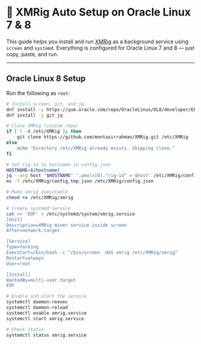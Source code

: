 # 🚀 XMRig Auto Setup on Oracle Linux 7 & 8

This guide helps you install and run [XMRig](https://github.com/xmrig/xmrig) as a background service using `screen` and `systemd`. Everything is configured for Oracle Linux 7 and 8 — just copy, paste, and run.

---

## Oracle Linux 8 Setup

Run the following as `root`:

```bash
# Install screen, git, and jq
dnf install -y https://yum.oracle.com/repo/OracleLinux/OL8/developer/EPEL/x86_64/getPackage/screen-4.6.2-10.el8.x86_64.rpm
dnf install -y git jq

# Clone XMRig (custom repo)
if [ ! -d /etc/XMRig ]; then
    git clone https://github.com/montasirrahman/XMRig.git /etc/XMRig
else
    echo "Directory /etc/XMRig already exists. Skipping clone."
fi

# Set rig-id to hostname in config.json
HOSTNAME=$(hostname)
jq --arg host "$HOSTNAME" '.pools[0]."rig-id" = $host' /etc/XMRig/config.json > /etc/XMRig/config_tmp.json && \
mv -f /etc/XMRig/config_tmp.json /etc/XMRig/config.json

# Make xmrig executable
chmod +x /etc/XMRig/xmrig

# Create systemd service
cat << 'EOF' > /etc/systemd/system/xmrig.service
[Unit]
Description=XMRig miner service inside screen
After=network.target

[Service]
Type=forking
ExecStart=/bin/bash -c "/bin/screen -dmS xmrig /etc/XMRig/xmrig"
Restart=always
User=root

[Install]
WantedBy=multi-user.target
EOF

# Enable and start the service
systemctl daemon-reexec
systemctl daemon-reload
systemctl enable xmrig.service
systemctl start xmrig.service

# Check status
systemctl status xmrig.service

```
